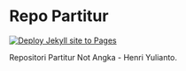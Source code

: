 # Repo Partitur

[![Deploy Jekyll site to Pages](https://github.com/henriyulianto/partitur/actions/workflows/pages.yml/badge.svg)](https://github.com/henriyulianto/partitur/actions/workflows/pages.yml)

Repositori Partitur Not Angka - Henri Yulianto.